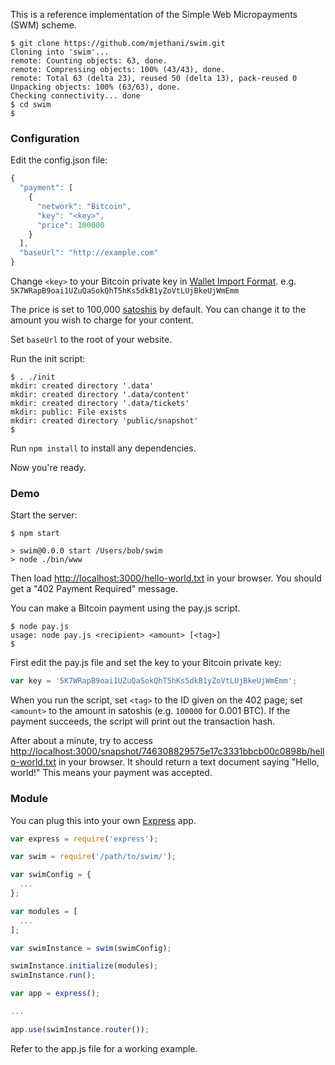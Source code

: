 This is a reference implementation of the Simple Web Micropayments (SWM) scheme.

```console
$ git clone https://github.com/mjethani/swim.git
Cloning into 'swim'...
remote: Counting objects: 63, done.
remote: Compressing objects: 100% (43/43), done.
remote: Total 63 (delta 23), reused 50 (delta 13), pack-reused 0
Unpacking objects: 100% (63/63), done.
Checking connectivity... done
$ cd swim
$ 
```

### Configuration

Edit the config.json file:

```javascript
{
  "payment": [
    {
      "network": "Bitcoin",
      "key": "<key>",
      "price": 100000
    }
  ],
  "baseUrl": "http://example.com"
}
```

Change `<key>` to your Bitcoin private key in [Wallet Import Format][1]. e.g. `5K7WRapB9oai1UZuQaSokQhT5hKs5dkB1yZoVtLUjBkeUjWmEmm`

The price is set to 100,000 [satoshis][2] by default. You can change it to the amount you wish to charge for your content.

Set `baseUrl` to the root of your website.

[1]:https://en.bitcoin.it/wiki/Wallet_import_format
[2]:https://en.bitcoin.it/wiki/Satoshi_(unit)

Run the init script:

```console
$ . ./init
mkdir: created directory '.data'
mkdir: created directory '.data/content'
mkdir: created directory '.data/tickets'
mkdir: public: File exists
mkdir: created directory 'public/snapshot'
$ 
```

Run `npm install` to install any dependencies.

Now you're ready.

### Demo

Start the server:

```console
$ npm start

> swim@0.0.0 start /Users/bob/swim
> node ./bin/www

```

Then load [http://localhost:3000/hello-world.txt](http://localhost:3000/hello-world.txt) in your browser. You should get a "402 Payment Required" message.

You can make a Bitcoin payment using the pay.js script.

```console
$ node pay.js
usage: node pay.js <recipient> <amount> [<tag>]
$ 
```

First edit the pay.js file and set the key to your Bitcoin private key:

```javascript
var key = '5K7WRapB9oai1UZuQaSokQhT5hKs5dkB1yZoVtLUjBkeUjWmEmm';
```

When you run the script, set `<tag>` to the ID given on the 402 page; set `<amount>` to the amount in satoshis (e.g. `100000` for 0.001 BTC). If the payment succeeds, the script will print out the transaction hash.

After about a minute, try to access [http://localhost:3000/snapshot/746308829575e17c3331bbcb00c0898b/hello-world.txt](http://localhost:3000/snapshot/746308829575e17c3331bbcb00c0898b/hello-world.txt) in your browser. It should return a text document saying "Hello, world!" This means your payment was accepted.

### Module

You can plug this into your own [Express][3] app.

```javascript
var express = require('express');

var swim = require('/path/to/swim/');

var swimConfig = {
  ...
};

var modules = [
  ...
];

var swimInstance = swim(swimConfig);

swimInstance.initialize(modules);
swimInstance.run();

var app = express();

...

app.use(swimInstance.router());
```

Refer to the app.js file for a working example.

[3]:http://expressjs.com/
